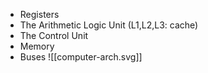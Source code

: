 - Registers
- The Arithmetic Logic Unit (L1,L2,L3: cache)
- The Control Unit
- Memory
- Buses
![[computer-arch.svg]]



